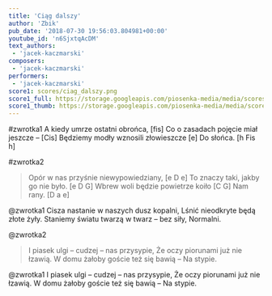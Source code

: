 ```yaml
---
title: 'Ciąg dalszy'
author: 'Zbik'
pub_date: '2018-07-30 19:56:03.804981+00:00'
youtube_id: 'n6SjxtqAcDM'
text_authors:
 - 'jacek-kaczmarski'
composers:
 - 'jacek-kaczmarski'
performers:
 - 'jacek-kaczmarski'
score1: scores/ciag_dalszy.png
score1_full: https://storage.googleapis.com/piosenka-media/media/scores/ciag_dalszy.png
score1_thumb: https://storage.googleapis.com/piosenka-media/media/scores/ciag_dalszy.png.180x0_q85_upscale.png
---
```


#zwrotka1
A kiedy umrze ostatni obrońca, [fis]
Co o zasadach pojęcie miał jeszcze – [Cis]
Będziemy modły wznosili złowieszcze [e]
Do słońca. [h Fis h]

#zwrotka2
>Opór w nas przyśnie niewypowiedziany, [e D e]
>To znaczy taki, jakby go nie było. [e D G]
>Wbrew woli będzie powietrze koiło [C G]
>Nam rany. [D a e]

@zwrotka1
Cisza nastanie w naszych dusz kopalni,
Lśnić nieodkryte będą złote żyły.
Staniemy światu twarzą w twarz – bez siły,
Normalni.

@zwrotka2
>I piasek ulgi – cudzej – nas przysypie,
>Że oczy piorunami już nie łzawią.
>W domu żałoby goście też się bawią –
>Na stypie.

@zwrotka1
I piasek ulgi – cudzej – nas przysypie,
Że oczy piorunami już nie łzawią.
W domu żałoby goście też się bawią –
Na stypie.
